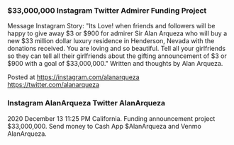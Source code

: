 ### $33,000,000 Instagram Twitter Admirer Funding Project

Message Instagram Story: "Its Love! when friends and followers will be happy to give away $3 or $900 for admirer Sir Alan Arqueza who will buy a new $33 million dollar luxury residence in Henderson, Nevada with the donations received. You are loving and so beautiful. Tell all your girlfriends so they can tell all their girlfriends about the gifting announcement of $3 or $900 with a goal of $33,000,000." Written and thoughts by Alan Arqueza.

Posted at https://instagram.com/alanarqueza https://twitter.com/alanarqueza

### Instagram AlanArqueza Twitter AlanArqueza

2020 December 13 11:25 PM California. Funding announcement project $33,000,000. Send money to Cash App $AlanArqueza and Venmo AlanArqueza.

